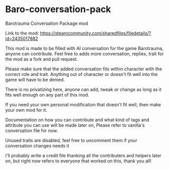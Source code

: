 # Baro-conversation-pack
Barotrauma Conversation Package mod

Link to the mod: https://steamcommunity.com/sharedfiles/filedetails/?id=2435017882

This mod is made to be filled with AI conversation for the game Barotrauma, anyone can contribute.
Feel free to adds more conversation, replies, trait for the mod as a fork and pull request.

Please make sure that the added conversation fits within character with the correct role and trait.
Anything out of character or doesn't fit well into the game will have to be denied.

There is no privatizing here, anyone can add, tweak or change as long as it fits well enough on any part of this mod.

If you need your own personal modification that doesn't fit well, then make your own mod for it.

Documentation on how you can contribute and what kind of tags and attribute you can use will be made later on, 
Please refer to vanilla's conversation file for now.

Unused traits are disabled, feel free to uncomment them if your conversation changes needs it

I'll probably write a credit file thanking all the contributers and helpers later on, but right now refers to everyone that worked on this, thank you all!
